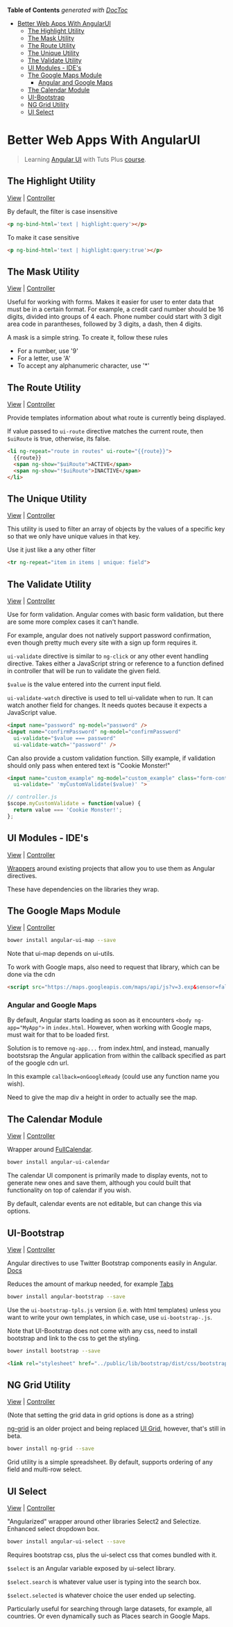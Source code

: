 <!-- START doctoc generated TOC please keep comment here to allow auto update -->
<!-- DON'T EDIT THIS SECTION, INSTEAD RE-RUN doctoc TO UPDATE -->
**Table of Contents**  *generated with [DocToc](http://doctoc.herokuapp.com/)*

- [Better Web Apps With AngularUI](#better-web-apps-with-angularui)
  - [The Highlight Utility](#the-highlight-utility)
  - [The Mask Utility](#the-mask-utility)
  - [The Route Utility](#the-route-utility)
  - [The Unique Utility](#the-unique-utility)
  - [The Validate Utility](#the-validate-utility)
  - [UI Modules - IDE's](#ui-modules---ides)
  - [The Google Maps Module](#the-google-maps-module)
    - [Angular and Google Maps](#angular-and-google-maps)
  - [The Calendar Module](#the-calendar-module)
  - [UI-Bootstrap](#ui-bootstrap)
  - [NG Grid Utility](#ng-grid-utility)
  - [UI Select](#ui-select)

<!-- END doctoc generated TOC please keep comment here to allow auto update -->

Better Web Apps With AngularUI
==========

> Learning [Angular UI](https://angular-ui.github.io/) with Tuts Plus [course](https://code.tutsplus.com/courses/better-web-apps-with-angularui).

## The Highlight Utility

[View](highlighting/app/index.html) | [Controller](highlighting/app/app.js)

By default, the filter is case insensitive

  ```html
  <p ng-bind-html='text | highlight:query'></p>
  ```

To make it case sensitive

  ```html
  <p ng-bind-html='text | highlight:query:true'></p>
  ```

## The Mask Utility

[View](mask/app/index.html) | [Controller](mask/app/app.js)

Useful for working with forms. Makes it easier for user to enter data that must be in a certain format.
For example, a credit card number should be 16 digits, divided into groups of 4 each.
Phone number could start with 3 digit area code in parantheses, followed by 3 digits, a dash, then 4 digits.

A mask is a simple string. To create it, follow these rules

* For a number, use '9'
* For a letter, use 'A'
* To accept any alphanumeric character, use '*'

## The Route Utility

[View](route/app/main.html) | [Controller](route/app/app.js)

Provide templates information about what route is currently being displayed.

If value passed to `ui-route` directive matches the current route, then `$uiRoute` is true, otherwise, its false.

  ```html
  <li ng-repeat="route in routes" ui-route="{{route}}">
    {{route}}
    <span ng-show="$uiRoute">ACTIVE</span>
    <span ng-show="!$uiRoute">INACTIVE</span>
  </li>
  ```

## The Unique Utility

[View](unique/app/index.html) | [Controller](unique/app/app.js)

This utility is used to filter an array of objects by the values of a specific key so that we only have unique values in that key.

Use it just like a any other filter

  ```html
  <tr ng-repeat="item in items | unique: field">
  ```

## The Validate Utility

[View](validate/app/index.html) | [Controller](validate/app/app.js)

Use for form validation. Angular comes with basic form validation, but there are some more complex cases it can't handle.

For example, angular does not natively support password confirmation, even though pretty much every site with a sign up form requires it.

`ui-validate` directive is similar to `ng-click` or any other event handling directive.
Takes either a JavaScript string or reference to a function defined in controller that will be run to validate the given field.

`$value` is the value entered into the current input field.

`ui-validate-watch` directive is used to tell ui-validate when to run. It can watch another field for changes.
It needs quotes because it expects a JavaScript value.

  ```html
  <input name="password" ng-model="password" />
  <input name="confirmPassword" ng-model="confirmPassword"
    ui-validate="$value === password"
    ui-validate-watch='"password"' />
  ```

Can also provide a custom validation function. Silly example, if validation should only pass when entered text is "Cookie Monster!"

  ```html
  <input name="custom_example" ng-model="custom_example" class="form-control"
    ui-validate=" 'myCustomValidate($value)' ">
  ```

  ```javascript
  // controller.js
  $scope.myCustomValidate = function(value) {
    return value === 'Cookie Monster!';
  };
  ```

## UI Modules - IDE's

[View](ides/app/index.html) | [Controller](ides/app/app.js)

[Wrappers](http://angular-ui.github.io/#ui-modules) around existing projects that allow you to use them as Angular directives.

These have dependencies on the libraries they wrap.

## The Google Maps Module

[View](map/app/index.html) | [Controller](map/app/app.js)

  ```bash
  bower install angular-ui-map --save
  ```

Note that ui-map depends on ui-utils.

To work with Google maps, also need to request that library, which can be done via the cdn

  ```html
  <script src="https://maps.googleapis.com/maps/api/js?v=3.exp&sensor=false&callback=onGoogleReady"></script>
  ```

### Angular and Google Maps

By default, Angular starts loading as soon as it encounters `<body ng-app="MyApp">` in `index.html`.
However, when working with Google maps, must wait for that to be loaded first.

Solution is to remove `ng-app...` from index.html, and instead,
manually bootstsrap the Angular application from within the callback specified as part of the google cdn url.

In this example `callback=onGoogleReady` (could use any function name you wish).

Need to give the map div a height in order to actually see the map.

## The Calendar Module

[View](calendar/app/index.html) | [Controller](calendar/app/app.js)

Wrapper around [FullCalendar](http://fullcalendar.io/).

  ```bash
  bower install angular-ui-calendar
  ```

The calendar UI component is primarily made to display events, not to generate new ones and save them,
although you could built that functionality on top of calendar if you wish.

By default, calendar events are not editable, but can change this via options.

## UI-Bootstrap

[View](bootstrap/app/index.html) | [Controller](bootstrap/app/app.js)

Angular directives to use Twitter Bootstrap components easily in Angular. [Docs](http://angular-ui.github.io/bootstrap/)

Reduces the amount of markup needed, for example [Tabs](http://angular-ui.github.io/bootstrap/#/tabs)

  ```bash
  bower install angular-bootstrap --save
  ```

Use the `ui-bootstrap-tpls.js` version (i.e. with html templates) unless you want to write your own templates,
in which case, use `ui-bootstrap-.js`.

Note that UI-Bootstrap does not come with any css, need to install bootstrap and link to the css to get the styling.

  ```bash
  bower install bootstrap --save
  ```

  ```html
  <link rel="stylesheet" href="../public/lib/bootstrap/dist/css/bootstrap.css" />
  ```

## NG Grid Utility

[View](grid/app/index.html) | [Controller](grid/app/app.js)

(Note that setting the grid data in grid options is done as a string)

[ng-grid](http://angular-ui.github.io/ng-grid/) is an older project and being replaced [UI Grid](http://ui-grid.info/),
however, that's still in beta.

  ```bash
  bower install ng-grid --save
  ```

Grid utility is a simple spreadsheet. By default, supports ordering of any field and multi-row select.

## UI Select

[View](select/app/index.html) | [Controller](select/app/app.js)

"Angularized" wrapper around other libraries Select2 and Selectize. Enhanced select dropdown box.

  ```bash
  bower install angular-ui-select --save
  ```

Requires bootstrap css, plus the ui-select css that comes bundled with it.

`$select` is an Angular variable exposed by ui-select library.

`$select.search` is whatever value user is typing into the search box.

`$select.selected` is whatever choice the user ended up selecting.

Particularly useful for searching through large datasets, for example, all countries.
Or even dynamically such as Places search in Google Maps.